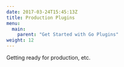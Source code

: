 ```yaml
---
date: 2017-03-24T15:45:13Z
title: Production Plugins
menu:
  main:
    parent: "Get Started with Go Plugins"
weight: 12
---
```



Getting ready for production, etc.